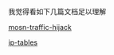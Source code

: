 我觉得看如下几篇文档足以理解

[mosn-traffic-hijack](https://mosn.io/zh/docs/concept/traffic-hijack/)

[ip-tables](https://jimmysong.io/istio-handbook/concepts/sidecar-injection-deep-dive.html)